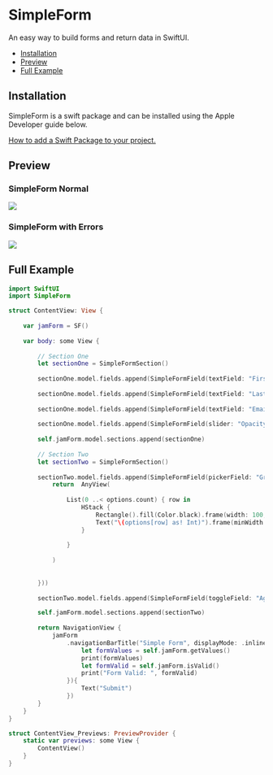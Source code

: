 # SimpleForm

An easy way to build forms and return data in SwiftUI.

* [Installation](#installation)
* [Preview](#preview)
* [Full Example](#full-example)

## Installation

SimpleForm is a swift package and can be installed using the Apple Developer guide below.

[How to add a Swift Package to your project.](https://developer.apple.com/documentation/xcode/adding_package_dependencies_to_your_app)

## Preview

### SimpleForm Normal
<img src="https://github.com/joeshonm/SimpleForm/blob/master/Images/simpleform.png">

### SimpleForm with Errors
<img src="https://github.com/joeshonm/SimpleForm/blob/master/Images/simpleform-errors.png">

## Full Example

```swift
import SwiftUI
import SimpleForm

struct ContentView: View {
    
    var jamForm = SF()
    
    var body: some View {
        
        // Section One
        let sectionOne = SimpleFormSection()
        
        sectionOne.model.fields.append(SimpleFormField(textField: "First Name", labelPosition: .above, name: "first_name", value: "", validation: [.required]))
        
        sectionOne.model.fields.append(SimpleFormField(textField: "Last Name", name: "last_name", value: "", validation:[.required, .regex(#"^\d*$"#, "Please enter numbers only.")]))
        
        sectionOne.model.fields.append(SimpleFormField(textField: "Email", labelPosition: .above, name: "email", value: "", validation: [.required, .email], keyboardType: .emailAddress))
        
        sectionOne.model.fields.append(SimpleFormField(slider: "Opacity", name: "opacity", value: 0.85, range: 0...1))
        
        self.jamForm.model.sections.append(sectionOne)
        
        // Section Two
        let sectionTwo = SimpleFormSection()
        
        sectionTwo.model.fields.append(SimpleFormField(pickerField: "Greetings", name: "greeting", selection: 2, options: [1,13,24], display: { options in
            return  AnyView(
                
                List(0 ..< options.count) { row in
                    HStack {
                        Rectangle().fill(Color.black).frame(width: 100, height: 100)
                        Text("\(options[row] as! Int)").frame(minWidth:100)
                    }
                    
                }
                
            )
            
            
        }))
        
        sectionTwo.model.fields.append(SimpleFormField(toggleField: "Agree to Terms", name: "agree_to_terms"))

        self.jamForm.model.sections.append(sectionTwo)
        
        return NavigationView {
            jamForm
                .navigationBarTitle("Simple Form", displayMode: .inline).navigationBarItems(trailing: Button(action: {
                    let formValues = self.jamForm.getValues()
                    print(formValues)
                    let formValid = self.jamForm.isValid()
                    print("Form Valid: ", formValid)
                }){
                    Text("Submit")
                })
        }
    }
}

struct ContentView_Previews: PreviewProvider {
    static var previews: some View {
        ContentView()
    }
}
```
